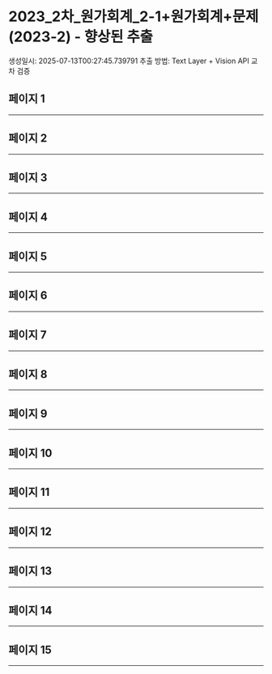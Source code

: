 # 2023_2차_원가회계_2-1+원가회계+문제(2023-2) - 향상된 추출
생성일시: 2025-07-13T00:27:45.739791
추출 방법: Text Layer + Vision API 교차 검증

## 페이지 1

---

## 페이지 2

---

## 페이지 3

---

## 페이지 4

---

## 페이지 5

---

## 페이지 6

---

## 페이지 7

---

## 페이지 8

---

## 페이지 9

---

## 페이지 10

---

## 페이지 11

---

## 페이지 12

---

## 페이지 13

---

## 페이지 14

---

## 페이지 15

---


